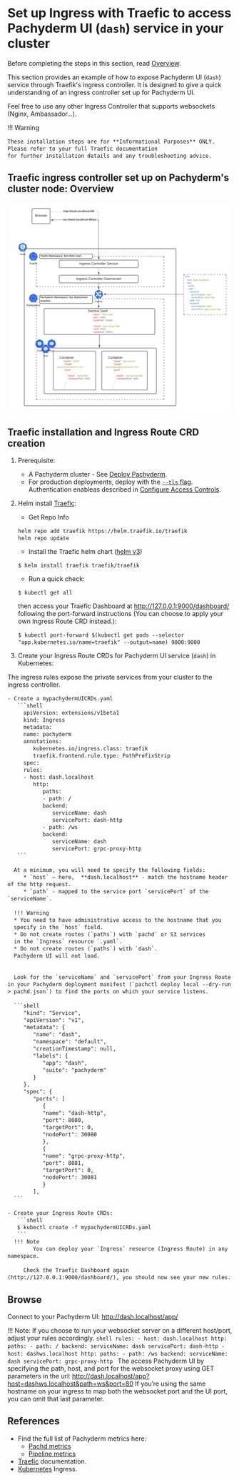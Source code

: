 # Set up Ingress with Traefic to access Pachyderm UI (`dash`) service in your cluster 

Before completing the steps in this section, read [Overview](../index/).


This section provides an example of how to expose
Pachyderm UI (`dash`) service through Traefik's ingress controller. 
It is designed to give a quick understanding of 
an ingress controller set up for Pachyderm UI.

Feel free to use any other Ingress Controller
that supports websockets (Nginx, Ambassador...).

!!! Warning 

    These installation steps are for **Informational Purposes** ONLY. 
    Please refer to your full Traefic documentation 
    for further installation details and any troubleshooting advice.
   

## Traefic ingress controller set up on Pachyderm's cluster node: Overview
![pach-ui-ingress](./pach-ui-ingress.png)


## Traefic installation and Ingress Route CRD creation
1. Prerequisite:
   * A Pachyderm cluster  - See [Deploy Pachyderm](../../deploy/).
   * For production deployments, deploy with the [`--tls` flag](https://docs.pachyderm.com/latest/deploy-manage/deploy/deploy_w_tls/). Authentication enableas described in [Configure Access Controls](../../../enterprise/auth/enable-auth/).
1. Helm install [Traefic](https://github.com/traefik/traefik-helm-chart):

    - Get Repo Info
    ```shell
    helm repo add traefik https://helm.traefik.io/traefik
    helm repo update
    ```

    - Install the Traefic helm chart ([helm v3](https://helm.sh/docs/intro/))
    ```shell
    $ helm install traefik traefik/traefik
    ```

   - Run a quick check:
    ```shell
    $ kubectl get all 
    ```
    then access your Traefic Dashboard at http://127.0.0.1:9000/dashboard/ following the port-forward instructions (You can choose to apply your own Ingress Route CRD instead.):
    ```shell
    $ kubectl port-forward $(kubectl get pods --selector "app.kubernetes.io/name=traefik" --output=name) 9000:9000
    ```

1. Create your Ingress Route CRDs for Pachyderm UI service (`dash`) in Kubernetes:

 The ingress rules expose the private services from your cluster to the ingress controller.

    - Create a mypachydermUICRDs.yaml
       ```shell
         apiVersion: extensions/v1beta1
         kind: Ingress
         metadata:
         name: pachyderm
         annotations:
            kubernetes.io/ingress.class: traefik
            traefik.frontend.rule.type: PathPrefixStrip
         spec:
         rules:
         - host: dash.localhost
            http:
               paths:
               - path: /
               backend:
                  serviceName: dash
                  servicePort: dash-http
               - path: /ws
               backend:
                  serviceName: dash
                  servicePort: grpc-proxy-http
       ```

      At a minimum, you will need to specify the following fields:
         * `host` — here,  **dash.localhost** - match the hostname header of the http request.
         * `path` - mapped to the service port `servicePort` of the `serviceName`. 

      !!! Warning 
      * You need to have administrative access to the hostname that you
      specify in the `host` field.
      * Do not create routes (`paths`) with `pachd` or S3 services
      in the `Ingress` resource `.yaml`.
      * Do not create routes (`paths`) with `dash`.
      Pachyderm UI will not load.


      Look for the `serviceName` and `servicePort` from your Ingress Route in your Pachyderm deployment manifest (`pachctl deploy local --dry-run > pachd.json`) to find the ports on which your service listens.

      ```shell
         "kind": "Service",
         "apiVersion": "v1",
         "metadata": {
            "name": "dash",
            "namespace": "default",
            "creationTimestamp": null,
            "labels": {
               "app": "dash",
               "suite": "pachyderm"
            }
         },
         "spec": {
            "ports": [
               {
               "name": "dash-http",
               "port": 8080,
               "targetPort": 0,
               "nodePort": 30080
               },
               {
               "name": "grpc-proxy-http",
               "port": 8081,
               "targetPort": 0,
               "nodePort": 30081
               }
            ],
      ``` 
   
    - Create your Ingress Route CRDs:
       ```shell
       $ kubectl create -f mypachydermUICRDs.yaml
       ```
      !!! Note
            You can deploy your `Ingress` resource (Ingress Route) in any namespace.

		 Check the Traefic Dashboard again (http://127.0.0.1:9000/dashboard/), you should now see your new rules.
       
## Browse
Connect to your Pachyderm UI: http://dash.localhost/app/

!!! Note: 
      If you choose to run your websocket server on a different host/port, adjust your rules accordingly.
      ```shell
      rules:
      - host: dash.localhost
         http:
            paths:
            - path: /
            backend:
               serviceName: dash
               servicePort: dash-http
      - host: dashws.localhost
         http:
            paths:
            - path: /ws
            backend:
               serviceName: dash
               servicePort: grpc-proxy-http
      ``` 
      The access Pachyderm UI by specifying the path, host, and port for the websocket proxy
      using GET parameters in the url: http://dash.localhost/app?host=dashws.localhost&path=ws&port=80
      If you’re using the same hostname on your ingress to map both the websocket port and the UI port, you can omit that last parameter.

## References
* Find the full list of Pachyderm metrics here:
    - [Pachd metrics](./pachd_metrics)
    - [Pipeline metrics](./job_metrics)
* [Traefic](https://doc.traefik.io/traefik/v1.7/user-guide/kubernetes/) documentation.
* [Kubernetes](https://kubernetes.io/docs/concepts/services-networking/ingress/) Ingress.

